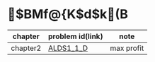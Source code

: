 # $BMf@{K\$d$k(B


| chapter | problem id(link) | note |
| - | - | - |
| chapter2 | [ALDS1_1_D](https://onlinejudge.u-aizu.ac.jp/courses/lesson/1/ALDS1/1/ALDS1_1_D) | max profit |
